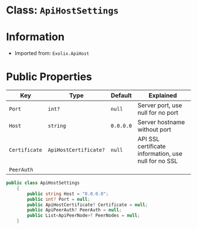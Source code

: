 # Class: `ApiHostSettings`

# Information
 - Imported from: `Exolix.ApiHost`

# Public Properties
| Key           | Type                  | Default   | Explained                                            |
| ------------- | --------------------- | --------- | ---------------------------------------------------- |
| `Port`        | `int?`                | `null`    | Server port, use null for no port                    |
| `Host`        | `string`              | `0.0.0.0` | Server hostname without port                         |
| `Certificate` | `ApiHostCertificate?` | `null`    | API SSL certificate information, use null for no SSL |
| `PeerAuth`

```cs
public class ApiHostSettings
	{
		public string Host = "0.0.0.0";
		public int? Port = null;
		public ApiHostCertificate? Certificate = null;
		public ApiPeerAuth? PeerAuth = null;
		public List<ApiPeerNode>? PeerNodes = null;
	}
 ```

